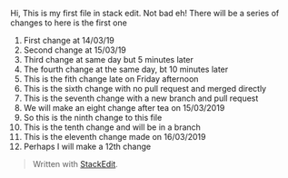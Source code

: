 ﻿
Hi,
This is my first file in stack edit. Not bad eh!
There will be a series of changes to here is the first one
1) First change at 14/03/19
2) Second change at 15/03/19
2) Third change at same day but 5 minutes later
4) The fourth change at the same day, bt 10 minutes later
5) This is the fith change late on Friday afternoon
6) This is the sixth change with no pull request and merged directly
7) This is the seventh change with a new branch and pull request
8) We will make an eight change after tea on 15/03/2019
9) So this is the ninth change to this file
10) This is the tenth change and will be in a branch
11) This is the eleventh change made on 16/03/2019
12) Perhaps I will make a 12th change

> Written with [StackEdit](https://stackedit.io/).
